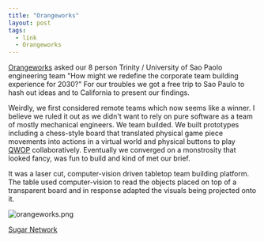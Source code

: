 ```yaml
---
title: "Orangeworks"
layout: post
tags:
  - link
  - Orangeworks
---
```

[Orangeworks](https://www.orangeworks.ie/) asked our 8 person Trinity / University of Sao Paolo engineering team "How might we redefine the corporate team building experience for 2030?"  For our troubles we got a free trip to Sao Paulo to hash out ideas and to California to present our findings.

Weirdly, we first considered remote teams which now seems like a winner.  I believe we ruled it out as we didn't want to rely on pure software as a team of mostly mechanical engineers.  We team builded.  We built prototypes including a chess-style board that translated physical game piece movements into actions in a virtual world and physical buttons to play [QWOP](http://www.foddy.net/Athletics.html) collaboratively.  Eventually we converged on a monstrosity that looked fancy, was fun to build and kind of met our brief.

It was a laser cut, computer-vision driven tabletop team building platform.  The table used computer-vision to read the objects placed on top of a transparent board and in response adapted the visuals being projected onto it.

![orangeworks.png](https://raw.githubusercontent.com/rdmolony/rdmolony.github.io/559003b836607fbcae892cce5bff1ace26a15b97/assets/images/orangeworks.png)

<div><a href="https://sugar-network.org/projects/" class="btn btn--primary">Sugar Network</a></div>
